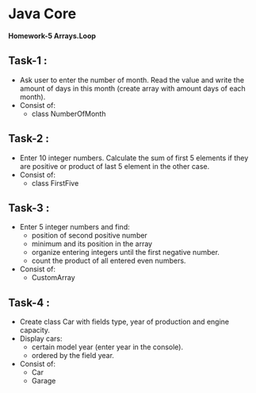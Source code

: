 # Java Core

**Homework-5 Arrays.Loop**

## Task-1 :
- Ask user to enter the number of month. Read the value and write the amount of days in this month (create array with amount days of each month).
- Consist of:
    - class NumberOfMonth

## Task-2 :
- Enter 10 integer numbers. Calculate the sum of first 5 elements if they are positive or product of last 5 element in the other case.
- Consist of:
    - class FirstFive

## Task-3 :
- Enter 5 integer numbers and find:
    - position of second positive number
    - minimum and its position in the array
    - organize entering integers until the first negative number.
    - count the product of all entered even numbers.
- Consist of:
    - CustomArray

## Task-4 :
- Create class Car with fields type, year of production and engine capacity.
- Display cars:
    - certain model year (enter year in the console).
    - ordered by the field year.
- Consist of:
    - Car
    - Garage
